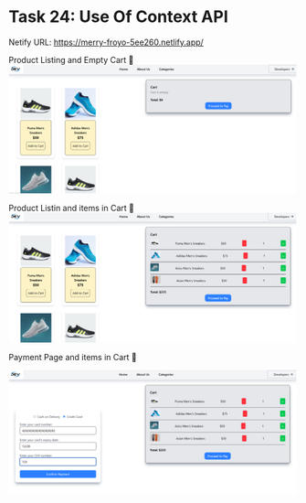 # Task 24: Use Of Context API

Netify URL: https://merry-froyo-5ee260.netlify.app/

Product Listing and Empty Cart 🛒
![alt text](image.png)

Product Listin and items in Cart 🛒
![alt text](image-1.png)

Payment Page and items in Cart 🛒

![alt text](image-2.png)